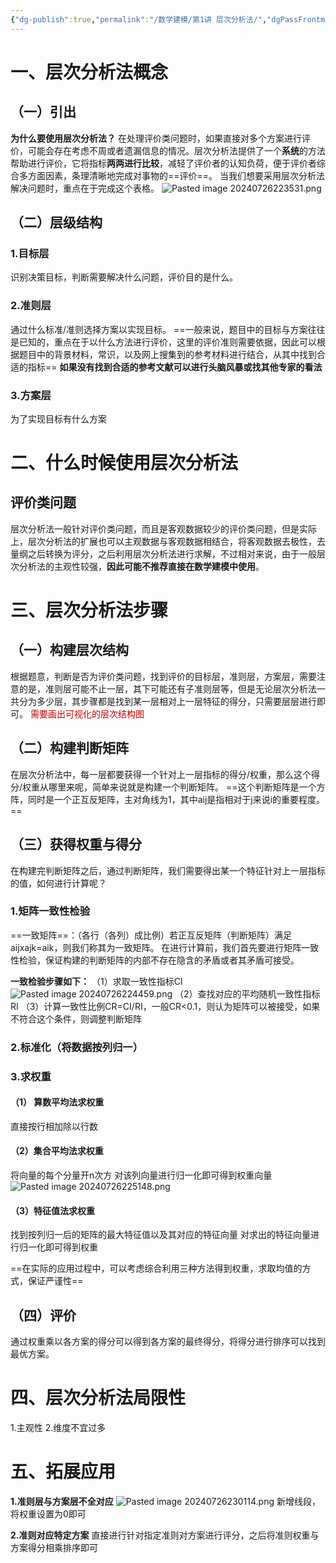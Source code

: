 ```yaml
---
{"dg-publish":true,"permalink":"/数学建模/第1讲 层次分析法/","dgPassFrontmatter":true,"created":"2024-07-25T21:56:49.306+08:00","updated":"2024-07-27T13:18:56.912+08:00"}
---
```


# 一、层次分析法概念
## （一）引出
**为什么要使用层次分析法？**
在处理评价类问题时，如果直接对多个方案进行评价，可能会存在考虑不周或者遗漏信息的情况。层次分析法提供了一个**系统**的方法帮助进行评价，它将指标**两两进行比较**，减轻了评价者的认知负荷，便于评价者综合多方面因素，条理清晰地完成对事物的==评价==。
当我们想要采用层次分析法解决问题时，重点在于完成这个表格。
![Pasted image 20240726223531.png](/img/user/Pasted%20image%2020240726223531.png)
## （二）层级结构
### 1.目标层
识别决策目标，判断需要解决什么问题，评价目的是什么。
### 2.准则层
通过什么标准/准则选择方案以实现目标。
==一般来说，题目中的目标与方案往往是已知的，重点在于以什么方法进行评价，这里的评价准则需要依据，因此可以根据题目中的背景材料，常识，以及网上搜集到的参考材料进行结合，从其中找到合适的指标==
**如果没有找到合适的参考文献可以进行头脑风暴或找其他专家的看法**
### 3.方案层
为了实现目标有什么方案
# 二、什么时候使用层次分析法
## 评价类问题
层次分析法一般针对评价类问题，而且是客观数据较少的评价类问题，但是实际上，层次分析法的扩展也可以主观数据与客观数据相结合，将客观数据去极性，去量纲之后转换为评分，之后利用层次分析法进行求解，不过相对来说，由于一般层次分析法的主观性较强，**因此可能不推荐直接在数学建模中使用**。
# 三、层次分析法步骤
## （一）构建层次结构
根据题意，判断是否为评价类问题，找到评价的目标层，准则层，方案层，需要注意的是，准则层可能不止一层，其下可能还有子准则层等，但是无论层次分析法一共分为多少层，其步骤都是找到某一层相对上一层特征的得分，只需要层层进行即可。
<font color="#c00000">需要画出可视化的层次结构图</font>
## （二）构建判断矩阵
在层次分析法中，每一层都要获得一个针对上一层指标的得分/权重，那么这个得分/权重从哪里来呢，简单来说就是构建一个判断矩阵。
==这个判断矩阵是一个方阵，同时是一个正互反矩阵，主对角线为1，其中aij是指相对于j来说i的重要程度。==
## （三）获得权重与得分
在构建完判断矩阵之后，通过判断矩阵，我们需要得出某一个特征针对上一层指标的值，如何进行计算呢？
### 1.矩阵一致性检验
==一致矩阵==：（各行（各列）成比例）若正互反矩阵（判断矩阵）满足aijxajk=aik，则我们称其为一致矩阵。
在进行计算前，我们首先要进行矩阵一致性检验，保证构建的判断矩阵的内部不存在隐含的矛盾或者其矛盾可接受。

**一致检验步骤如下：**
（1）求取一致性指标CI
![Pasted image 20240726224459.png](/img/user/Pasted%20image%2020240726224459.png)
（2）查找对应的平均随机一致性指标RI
（3）计算一致性比例CR=CI/RI，一般CR<0.1，则认为矩阵可以被接受，如果不符合这个条件，则调整判断矩阵

### 2.标准化（将数据按列归一）
### 3.求权重
#### （1） 算数平均法求权重
直接按行相加除以行数
#### （2）集合平均法求权重
将向量的每个分量开n次方
对该列向量进行归一化即可得到权重向量
![Pasted image 20240726225148.png](/img/user/Pasted%20image%2020240726225148.png)
#### （3）特征值法求权重
找到按列归一后的矩阵的最大特征值以及其对应的特征向量
对求出的特征向量进行归一化即可得到权重

==在实际的应用过程中，可以考虑综合利用三种方法得到权重，求取均值的方式，保证严谨性==
## （四）评价
通过权重乘以各方案的得分可以得到各方案的最终得分，将得分进行排序可以找到最优方案。

# 四、层次分析法局限性
1.主观性
2.维度不宜过多
# 五、拓展应用

**1.准则层与方案层不全对应**
![Pasted image 20240726230114.png](/img/user/Pasted%20image%2020240726230114.png)
新增线段，将权重设置为0即可

**2.准则对应特定方案**
直接进行针对指定准则对方案进行评分，之后将准则权重与方案得分相乘排序即可